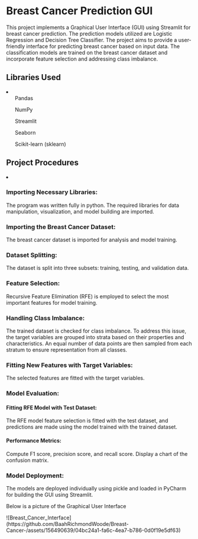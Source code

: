 <h1>Breast Cancer Prediction GUI</h1>
<p>This project implements a Graphical User Interface (GUI) using Streamlit for breast cancer prediction. The prediction models utilized are Logistic Regression and Decision Tree Classifier.
  The project aims to provide a user-friendly interface for predicting breast cancer based on input data. 
  The classification models are trained on the breast cancer dataset and incorporate feature selection and addressing class imbalance.</p>

<h2>Libraries Used</h2>
  <li>
    <ol>Pandas</ol>
    <ol>NumPy</ol>
<ol>Streamlit</ol>
<ol>Seaborn</ol>
<ol>Scikit-learn (sklearn)</ol>
  </li>
<h2>Project Procedures</h2>
<li>
  <lo><h3>Importing Necessary Libraries:</h3></lo>The program was written fully in python. The required libraries for data manipulation, visualization, and model building are imported.

<lo><h3>Importing the Breast Cancer Dataset:</h3></lo>The breast cancer dataset is imported for analysis and model training.

<lo><h3>Dataset Splitting:</h3></lo> The dataset is split into three subsets: training, testing, and validation data.

<lo><h3>Feature Selection:</h3></lo> Recursive Feature Elimination (RFE) is employed to select the most important features for model training.

<lo><h3>Handling Class Imbalance:</h3></lo> The trained dataset is checked for class imbalance. To address this issue, the target variables are grouped into strata based on their properties and characteristics. An equal number of data points are then sampled from each stratum to ensure representation from all classes.

<lo><h3>Fitting New Features with Target Variables:</h3></lo>The selected features are fitted with the target variables.

<lo><h3>Model Evaluation:</h3></lo>
<h4>Fitting RFE Model with Test Dataset:</h4> The RFE model feature selection is fitted with the test dataset, and predictions are made using the model trained with the trained dataset.
<h4>Performance Metrics:</h4> Compute F1 score, precision score, and recall score. Display a chart of the confusion matrix.

<lo><h3>Model Deployment:</h3></lo>
 The models are deployed individually using pickle and loaded in PyCharm for building the GUI using Streamlit.
</li>
<p>
  Below is a picture of the Graphical User Interface
</p>
![Breast_Cancer_Interface](https://github.com/BaahRichmondWoode/Breast-Cancer-/assets/156490639/04bc24a1-fa6c-4ea7-b786-0d0f19e5df63)

